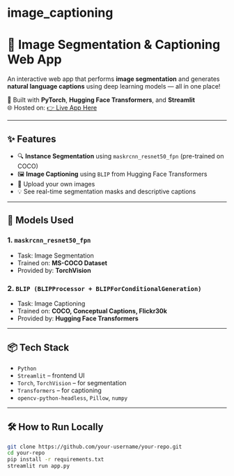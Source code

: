 # image_captioning

# 🧠 Image Segmentation & Captioning Web App

An interactive web app that performs **image segmentation** and generates **natural language captions** using deep learning models — all in one place!

🚀 Built with **PyTorch**, **Hugging Face Transformers**, and **Streamlit**  
🌐 Hosted on: [👉 Live App Here](https://your-app-link.streamlit.app)

---

## ✨ Features

- 🔍 **Instance Segmentation** using `maskrcnn_resnet50_fpn` (pre-trained on COCO)
- 🖼️ **Image Captioning** using `BLIP` from Hugging Face Transformers
- 📸 Upload your own images
- 💡 See real-time segmentation masks and descriptive captions

---

## 🧠 Models Used

### 1. `maskrcnn_resnet50_fpn`
- Task: Image Segmentation
- Trained on: **MS-COCO Dataset**
- Provided by: **TorchVision**

### 2. `BLIP (BLIPProcessor + BLIPForConditionalGeneration)`
- Task: Image Captioning
- Trained on: **COCO, Conceptual Captions, Flickr30k**
- Provided by: **Hugging Face Transformers**

---

## 📦 Tech Stack

- `Python`
- `Streamlit` – frontend UI
- `Torch`, `TorchVision` – for segmentation
- `Transformers` – for captioning
- `opencv-python-headless`, `Pillow`, `numpy`

---

## 🛠 How to Run Locally

```bash
git clone https://github.com/your-username/your-repo.git
cd your-repo
pip install -r requirements.txt
streamlit run app.py
